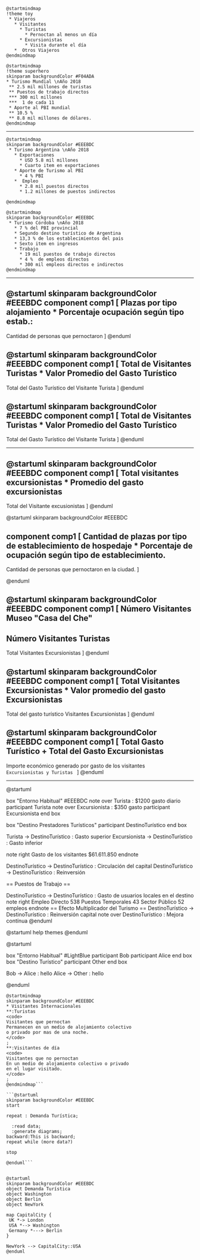 
```plantuml
@startmindmap
!theme toy
 * Viajeros
   * Visitantes
     * Turistas 
       * Pernoctan al menos un día
     * Excursionistas
       * Visita durante el día
   *  Otros Viajeros
@endmindmap 
```


```plantuml
@startmindmap
!theme superhero
skinparam backgroundColor #F04ADA
* Turismo Mundial \nAño 2018
 ** 2.5 mil millones de turistas
 ** Puestos de trabajo directos
 *** 300 mil millones 
 ***  1 de cada 11 
 * Aporte al PBI mundial
 ** 10.5 %
 ** 8.8 mil millones de dólares.
@endmindmap 
```
---
```plantuml
@startmindmap
skinparam backgroundColor #EEEBDC
 * Turismo Argentina \nAño 2018
   * Exportaciones
     * USD 5.8 mil millones 
     * Cuarto item en exportaciones
   * Aporte de Turismo al PBI
     * 4 % PBI
   *  Empleo
     * 2.8 mil puestos directos
     * 1.2 millones de puestos indirectos

@endmindmap 
```

```plantuml
@startmindmap
skinparam backgroundColor #EEEBDC
 * Turismo Córdoba \nAño 2018
   * 7 % del PBI provincial
   * Segundo destino turístico de Argentina
   * 13,3 % de los establecimientos del pais
   * Sexto item en ingresos
   * Trabajo
     * 19 mil puestos de trabajo directos
     * 4 %  de empleos directos
     * 300 mil empleos directos e indirectos
@endmindmap 
```
---


@startuml
skinparam backgroundColor #EEEBDC
component comp1 [
Plazas por tipo alojamiento * Porcentaje ocupación según tipo estab.:
---
Cantidad de personas que pernoctaron 
]
@enduml

@startuml
skinparam backgroundColor #EEEBDC
component comp1 [
Total de Visitantes Turistas * Valor Promedio del Gasto Turístico
---
Total del Gasto Turístico del Visitante Turista
]
@enduml

@startuml
skinparam backgroundColor #EEEBDC
component comp1 [
Total de Visitantes Turistas * Valor Promedio del Gasto Turístico
---
Total del Gasto Turístico del Visitante Turista
]
@enduml


---

@startuml
skinparam backgroundColor #EEEBDC
component comp1 [
Total visitantes excursionistas
*
Promedio del gasto excursionistas
-----------------------------
Total del Visitante excusionistas
]
@enduml



@startuml
skinparam backgroundColor #EEEBDC

component comp1 [
Cantidad de plazas por tipo de establecimiento de hospedaje
*
Porcentaje de ocupación según tipo de establecimiento. 
---
Cantidad de personas que pernoctaron en la ciudad.
]

@enduml



@startuml
skinparam backgroundColor #EEEBDC
component comp1 [
Número Visitantes Museo "Casa del Che"
-
Número Visitantes Turistas
-----------------------------
Total Visitantes Excursionistas
]
@enduml

@startuml
skinparam backgroundColor #EEEBDC
component comp1 [
Total Visitantes Excursionistas
*
Valor promedio del gasto Excursionistas
-----------------------------
Total del gasto turístico Visitantes Excursionistas
]
@enduml


@startuml
skinparam backgroundColor #EEEBDC
component comp1 [
Total Gasto Turístico
+
Total del Gasto Excursionistas
-----------------------------
Importe económico generado por gasto de los visitantes
<code>
Excursionistas y Turistas
</code>
]
@enduml


---
@startuml

box "Entorno Habitual" #EEEBDC
note over Turista : $1200 gasto diario
participant Turista 
note over Excursionista : $350 gasto 
participant Excursionista
end box

box "Destino Prestadores Turísticos"
participant DestinoTurístico
end box

Turista -> DestinoTurístico : Gasto superior
Excursionista ->  DestinoTurístico : Gasto inferior

note right
Gasto de los visitantes $61.611.850
endnote

DestinoTurístico -> DestinoTurístico : Circulación del capital
DestinoTurístico -> DestinoTurístico : Reinversión

== Puestos de Trabajo ==

DestinoTurístico -> DestinoTurístico : Gasto de usuarios locales en el destino
note right
Empleo Directo 538
Puestos Temporales 43
Sector Público 52 empleos
endnote
== Efecto Multiplicador del Turismo ==
DestinoTurístico -> DestinoTurístico : Reinversión capital
note over DestinoTurístico : Mejora contínua 
@enduml


@startuml
help themes
@enduml


@startuml

box "Entorno Habitual" #LightBlue
participant Bob
participant Alice
end box
box "Destino Turístico"
participant Other
end box

Bob -> Alice : hello
Alice -> Other : hello

@enduml

```plantuml
@startmindmap
skinparam backgroundColor #EEEBDC
* Visitantes Internacionales 
**:Turistas
<code>
Visitantes que pernoctan
Permanecen en un medio de alojamiento colectivo
o privado por mas de una noche.
</code>
;
**:Visitantes de día
<code>
Visitantes que no pernoctan 
En un medio de alojamiento colectivo o privado
en el lugar visitado.
</code>
;
@endmindmap```

```@startuml
skinparam backgroundColor #EEEBDC
start 

repeat : Demanda Turística;

  :read data;
  :generate diagrams;
backward:This is backward;
repeat while (more data?)

stop

@enduml```


@startuml
skinparam backgroundColor #EEEBDC
object Demanda Turística
object Washington
object Berlin
object NewYork

map CapitalCity {
 UK *-> London
 USA *--> Washington
 Germany *---> Berlin
}

NewYork --> CapitalCity::USA
@enduml
